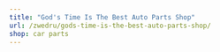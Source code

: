 ```yaml
---
title: "God's Time Is The Best Auto Parts Shop"
url: /zwedru/gods-time-is-the-best-auto-parts-shop/
shop: car parts
---
```

